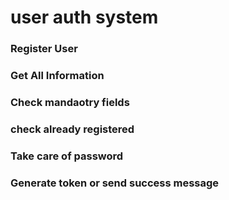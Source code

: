 # user auth system
### Register User
### Get All Information
### Check mandaotry fields
### check already registered
### Take care of password
### Generate token or send success message
